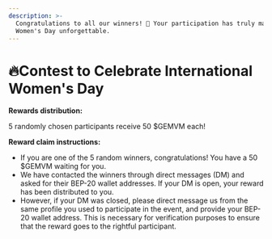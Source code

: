 ```yaml
---
description: >-
  Congratulations to all our winners! 🎉 Your participation has truly made this
  Women's Day unforgettable.
---
```


# 🔥Contest to Celebrate International Women's Day

**Rewards distribution:**

5 randomly chosen participants receive 50 $GEMVM each!

**Reward claim instructions:**

* If you are one of the 5 random winners, congratulations! You have a 50 $GEMVM waiting for you.
* We have contacted the winners through direct messages (DM) and asked for their BEP-20 wallet addresses. If your DM is open, your reward has been distributed to you.
* However, if your DM was closed, please direct message us from the same profile you used to participate in the event, and provide your BEP-20 wallet address. This is necessary for verification purposes to ensure that the reward goes to the rightful participant.
